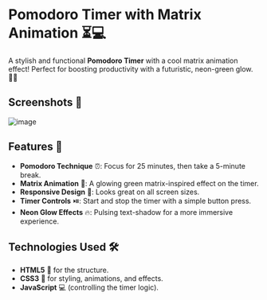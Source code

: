 # Pomodoro Timer with Matrix Animation ⏳💻
A stylish and functional **Pomodoro Timer** with a cool matrix animation effect! Perfect for boosting productivity with a futuristic, neon-green glow. 🚀✨

## Screenshots 📸
![image](https://github.com/user-attachments/assets/801aa8fe-6fbb-49ee-8b4b-4560afa2471b)


## Features 🌟

- **Pomodoro Technique** ⏰: Focus for 25 minutes, then take a 5-minute break.
- **Matrix Animation** 💚: A glowing green matrix-inspired effect on the timer.
- **Responsive Design** 📱: Looks great on all screen sizes.
- **Timer Controls** ⏯️: Start and stop the timer with a simple button press.
- **Neon Glow Effects** 🔥: Pulsing text-shadow for a more immersive experience.

## Technologies Used 🛠️

- **HTML5** 📄 for the structure.
- **CSS3** 🎨 for styling, animations, and effects.
- **JavaScript** 💻 (controlling the timer logic).





